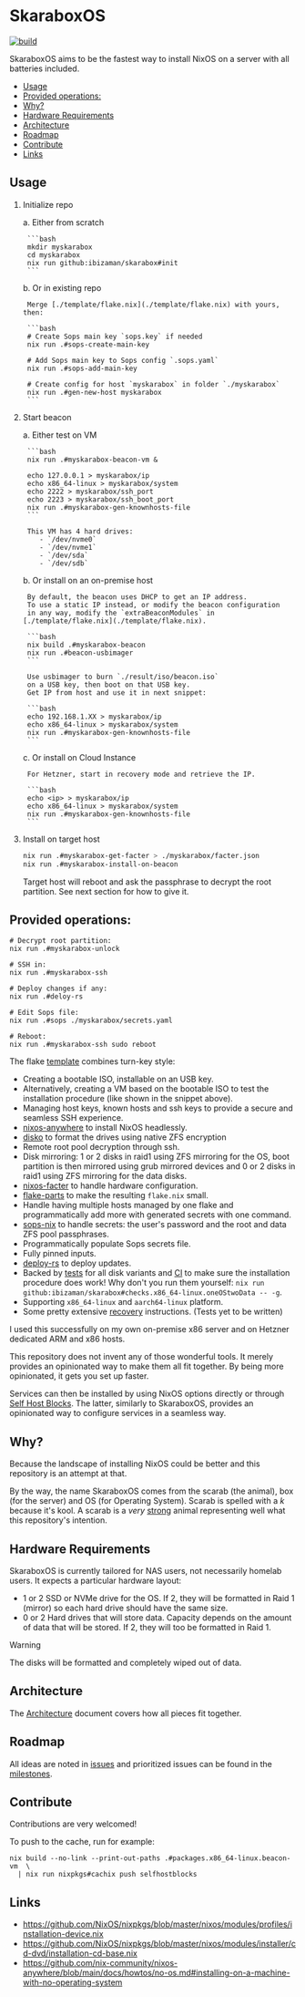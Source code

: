 # SkaraboxOS

[![build](https://github.com/ibizaman/skarabox/actions/workflows/build.yaml/badge.svg)](https://github.com/ibizaman/skarabox/actions/workflows/build.yaml)

SkaraboxOS aims to be the fastest way to install NixOS on a server
with all batteries included.

<!--toc:start-->
- [Usage](#usage)
- [Provided operations:](#provided-operations)
- [Why?](#why)
- [Hardware Requirements](#hardware-requirements)
- [Architecture](#architecture)
- [Roadmap](#roadmap)
- [Contribute](#contribute)
- [Links](#links)
<!--toc:end-->

## Usage

1. Initialize repo

    a. Either from scratch

        ```bash
        mkdir myskarabox
        cd myskarabox
        nix run github:ibizaman/skarabox#init
        ```

    b. Or in existing repo

        Merge [./template/flake.nix](./template/flake.nix) with yours, then:

        ```bash
        # Create Sops main key `sops.key` if needed
        nix run .#sops-create-main-key

        # Add Sops main key to Sops config `.sops.yaml`
        nix run .#sops-add-main-key

        # Create config for host `myskarabox` in folder `./myskarabox`
        nix run .#gen-new-host myskarabox
        ```

2. Start beacon

    a. Either test on VM

        ```bash
        nix run .#myskarabox-beacon-vm &
        
        echo 127.0.0.1 > myskarabox/ip
        echo x86_64-linux > myskarabox/system
        echo 2222 > myskarabox/ssh_port
        echo 2223 > myskarabox/ssh_boot_port
        nix run .#myskarabox-gen-knownhosts-file
        ```

        This VM has 4 hard drives:
           - `/dev/nvme0`
           - `/dev/nvme1`
           - `/dev/sda`
           - `/dev/sdb`

    b. Or install on an on-premise host

        By default, the beacon uses DHCP to get an IP address.
        To use a static IP instead, or modify the beacon configuration
        in any way, modify the `extraBeaconModules` in [./template/flake.nix](./template/flake.nix).
     
        ```bash
        nix build .#myskarabox-beacon
        nix run .#beacon-usbimager
        ```

        Use usbimager to burn `./result/iso/beacon.iso` 
        on a USB key, then boot on that USB key.
        Get IP from host and use it in next snippet:
        
        ```bash
        echo 192.168.1.XX > myskarabox/ip
        echo x86_64-linux > myskarabox/system
        nix run .#myskarabox-gen-knownhosts-file
        ```

    c. Or install on Cloud Instance

        For Hetzner, start in recovery mode and retrieve the IP.
        
        ```bash
        echo <ip> > myskarabox/ip
        echo x86_64-linux > myskarabox/system
        nix run .#myskarabox-gen-knownhosts-file
        ```

3. Install on target host

    ```bash
    nix run .#myskarabox-get-facter > ./myskarabox/facter.json
    nix run .#myskarabox-install-on-beacon
    ```
    
    Target host will reboot and ask the passphrase to decrypt
    the root partition. See next section for how to give it.

## Provided operations:

```
# Decrypt root partition:
nix run .#myskarabox-unlock

# SSH in:
nix run .#myskarabox-ssh

# Deploy changes if any:
nix run .#deloy-rs

# Edit Sops file:
nix run .#sops ./myskarabox/secrets.yaml

# Reboot:
nix run .#myskarabox-ssh sudo reboot
```

The flake [template](./template) combines turn-key style:

- Creating a bootable ISO, installable on an USB key.
- Alternatively, creating a VM based on the bootable ISO
  to test the installation procedure (like shown in the snippet above).
- Managing host keys, known hosts and ssh keys
  to provide a secure and seamless SSH experience.
- [nixos-anywhere][] to install NixOS headlessly.
- [disko][] to format the drives using native ZFS encryption
- Remote root pool decryption through ssh.
- Disk mirroring: 1 or 2 disks in raid1 using ZFS mirroring for the OS,
  boot partition is then mirrored using grub mirrored devices
  and 0 or 2 disks in raid1 using ZFS mirroring for the data disks.
- [nixos-facter][] to handle hardware configuration.
- [flake-parts][] to make the resulting `flake.nix` small.
- Handle having multiple hosts managed by one flake
  and programmatically add more with generated secrets with one command.
- [sops-nix][] to handle secrets: the user's password and the root and data ZFS pool passphrases.
- Programmatically populate Sops secrets file.
- Fully pinned inputs.
- [deploy-rs][] to deploy updates.
- Backed by [tests][] for all disk variants
  and [CI][] to make sure the installation procedure does work!
  Why don't you run them yourself: `nix run github:ibizaman/skarabox#checks.x86_64-linux.oneOStwoData -- -g`.
- Supporting `x86_64-linux` and `aarch64-linux` platform.
- Some pretty extensive [recovery][] instructions. (Tests yet to be written)

I used this successfully on my own on-premise x86 server
and on Hetzner dedicated ARM and x86 hosts.

[nixos-anywhere]: https://github.com/nix-community/nixos-anywhere
[disko]: https://github.com/nix-community/disko
[nixos-facter]: https://github.com/nix-community/nixos-facter
[flake-parts]: https://flake.parts/
[sops-nix]: https://github.com/Mic92/sops-nix
[deploy-rs]: https://github.com/serokell/deploy-rs
[tests]: ./tests/default.nix
[CI]: ./.github/workflows/build.yaml
[recovery]: ./template/README.md#recovery

This repository does not invent any of those wonderful tools.
It merely provides an opinionated way to make them all fit together.
By being more opinionated, it gets you set up faster.

Services can then be installed by using NixOS options directly
or through [Self Host Blocks](https://github.com/ibizaman/selfhostblocks).
The latter, similarly to SkaraboxOS, provides an opinionated way to configure services in a seamless way.

## Why?

Because the landscape of installing NixOS could be better
and this repository is an attempt at that.

By the way, the name SkaraboxOS comes from the scarab (the animal),
box (for the server) and OS (for Operating System).
Scarab is spelled with a _k_ because it's kool.
A scarab is a _very_ [strong][] animal representing well what this repository's intention.

[strong]: https://en.wikipedia.org/wiki/Dung_beetle#Ecology_and_behavior

## Hardware Requirements

SkaraboxOS is currently tailored for NAS users, not necessarily homelab users.
It expects a particular hardware layout:

- 1 or 2 SSD or NVMe drive for the OS.
  If 2, they will be formatted in Raid 1 (mirror) so each hard drive should have the same size.
- 0 or 2 Hard drives that will store data.
  Capacity depends on the amount of data that will be stored.
  If 2, they will too be formatted in Raid 1.

> [!WARNING]
> The disks will be formatted and completely wiped out of data.

## Architecture

The [Architecture][] document covers how all pieces fit together.

[Architecture]: ./docs/architecture.md

## Roadmap

All ideas are noted in [issues][]
and prioritized issues can be found in the [milestones][].

[issues]: https://github.com/ibizaman/skarabox/issues
[milestones]: https://github.com/ibizaman/skarabox/milestones

## Contribute

Contributions are very welcomed!

To push to the cache, run for example:

```
nix build --no-link --print-out-paths .#packages.x86_64-linux.beacon-vm  \
  | nix run nixpkgs#cachix push selfhostblocks
```

## Links

- https://github.com/NixOS/nixpkgs/blob/master/nixos/modules/profiles/installation-device.nix
- https://github.com/NixOS/nixpkgs/blob/master/nixos/modules/installer/cd-dvd/installation-cd-base.nix
- https://github.com/nix-community/nixos-anywhere/blob/main/docs/howtos/no-os.md#installing-on-a-machine-with-no-operating-system
